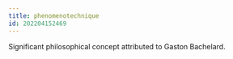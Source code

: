 ```yaml
---
title: phenomenotechnique
id: 202204152469
---
```


Significant philosophical concept attributed to Gaston Bachelard.
